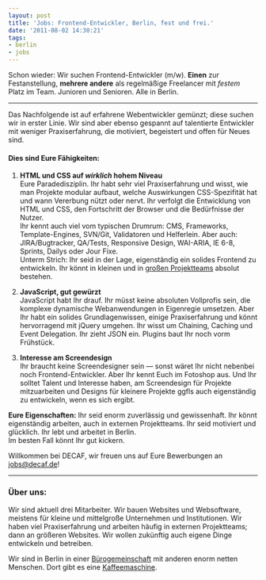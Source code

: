 ```yaml
---
layout: post
title: 'Jobs: Frontend-Entwickler, Berlin, fest und frei.'
date: '2011-08-02 14:30:21'
tags:
- berlin
- jobs
---
```



Schon wieder: Wir suchen Frontend-Entwickler (m/w). **Einen** zur Festanstellung, **mehrere andere** als regelmäßige Freelancer mit *festem* Platz im Team. Junioren und Senioren. Alle in Berlin.

---

Das Nachfolgende ist auf erfahrene Webentwickler gemünzt; diese suchen wir in erster Linie. Wir sind aber ebenso gespannt auf talentierte Entwickler mit weniger Praxiserfahrung, die motiviert, begeistert und offen für Neues sind.

#### Dies sind Eure Fähigkeiten:

1. **HTML und CSS auf *wirklich* hohem Niveau**  
 Eure Paradedisziplin. Ihr habt sehr viel Praxiserfahrung und wisst, wie man Projekte modular aufbaut, welche Auswirkungen CSS-Spezifität hat und wann Vererbung nützt oder nervt. Ihr verfolgt die Entwicklung von HTML und CSS, den Fortschritt der Browser und die Bedürfnisse der Nutzer.  
 Ihr kennt auch viel vom typischen Drumrum: CMS, Frameworks, Template-Engines, SVN/Git, Validatoren und Helferlein. Aber auch: JIRA/Bugtracker, QA/Tests, Responsive Design, WAI-ARIA, IE 6-8, Sprints, Dailys oder Jour Fixe.  
 Unterm Strich: Ihr seid in der Lage, eigenständig ein solides Frontend zu entwickeln. Ihr könnt in kleinen und in [großen Projektteams](http://decaf.de/projektunterstuetzung/) absolut bestehen.  
 
2. **JavaScript, gut gewürzt**  
 JavaScript habt Ihr drauf. Ihr müsst keine absoluten Vollprofis sein, die komplexe dynamische Webanwendungen in Eigenregie umsetzen. Aber Ihr habt ein solides Grundlagenwissen, einige Praxiserfahrung und könnt hervorragend mit jQuery umgehen. Ihr wisst um Chaining, Caching und Event Delegation. Ihr zieht JSON ein. Plugins baut Ihr noch vorm Frühstück.  
 
3. **Interesse am Screendesign**  
 Ihr braucht keine Screendesigner sein — sonst wäret Ihr nicht nebenbei noch Frontend-Entwickler. Aber Ihr kennt Euch im Fotoshop aus. Und Ihr solltet Talent und Interesse haben, am Screendesign für Projekte mitzuarbeiten und Designs für kleinere Projekte ggfls auch eigenständig zu entwickeln, wenn es sich ergibt.

**Eure Eigenschaften:** Ihr seid enorm zuverlässig und gewissenhaft. Ihr könnt eigenständig arbeiten, auch in externen Projektteams. Ihr seid motiviert und glücklich. Ihr lebt und arbeitet in Berlin.  
 Im besten Fall könnt Ihr gut kickern.

Willkommen bei DECAF, wir freuen uns auf Eure Bewerbungen an [jobs@decaf.de](mailto:jobs@decaf.de)!

---

### Über uns:

Wir sind aktuell drei Mitarbeiter. Wir bauen Websites und Websoftware, meistens für kleine und mittelgroße Unternehmen und Institutionen. Wir haben viel Praxiserfahrung und arbeiten häufig in externen Projektteams; dann an größeren Websites. Wir wollen zukünftig auch eigene Dinge entwickeln und betreiben.

Wir sind in Berlin in einer [Bürogemeinschaft](http://blog.decaf.de/2010/02/berlin-calling-2/) mit anderen enorm netten Menschen. Dort gibt es eine [Kaffeemaschine](http://blog.decaf.de/2010/03/katze/).


